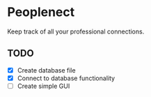 # Peoplenect
Keep track of all your professional connections.

## TODO
- [x] Create database file
- [x] Connect to database functionality
- [ ] Create simple GUI